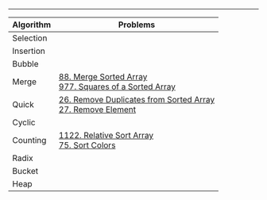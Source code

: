 

----


| **Algorithm** | Problems                                                                                                                                                                             |
| ------------- | ------------------------------------------------------------------------------------------------------------------------------------------------------------------------------------ |
| Selection     |                                                                                                                                                                                      |
| Insertion     |                                                                                                                                                                                      |
| Bubble        |                                                                                                                                                                                      |
| Merge         | [88. Merge Sorted Array](https://leetcode.com/problems/merge-sorted-array/)<br>[977. Squares of a Sorted Array](https://leetcode.com/problems/squares-of-a-sorted-array/)            |
| Quick         | [26. Remove Duplicates from Sorted Array](https://leetcode.com/problems/remove-duplicates-from-sorted-array/)<br>[27. Remove Element](https://leetcode.com/problems/remove-element/) |
| Cyclic        |                                                                                                                                                                                      |
| Counting      | [1122. Relative Sort Array](https://leetcode.com/problems/relative-sort-array/)<br>[75. Sort Colors](https://leetcode.com/problems/sort-colors/)                                     |
| Radix         |                                                                                                                                                                                      |
| Bucket        |                                                                                                                                                                                      |
| Heap          |                                                                                                                                                                                      |
